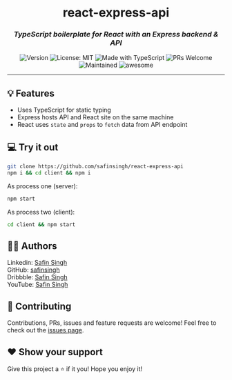 <h1 align="center">
  react-express-api
</h1>

<h3 align="center">
    <i>
        TypeScript boilerplate for React with an Express backend & API
    </i>
</h3>

<p align="center">
  <img alt="Version" src="https://img.shields.io/badge/version-1.0-red.svg" />
  <img alt="License: MIT" src="https://img.shields.io/badge/License-MIT-orange.svg" />
  <img alt="Made with TypeScript" src="https://img.shields.io/badge/Built%20with-TypeScript-yellow" />
  <img alt="PRs Welcome" src="https://img.shields.io/badge/PRs-welcome-brightgreen.svg">
  <img alt="Maintained" src="https://img.shields.io/badge/Maintained-Yes-blue">
  <img alt="awesome" src="https://img.shields.io/badge/awesome-yes-purple">
</p>

<hr>

## 💡 Features

- Uses TypeScript for static typing
- Express hosts API and React site on the same machine
- React uses `state` and `props` to `fetch` data from API endpoint

## 💻 Try it out

```sh
git clone https://github.com/safinsingh/react-express-api
npm i && cd client && npm i
```

As process one (server):

```sh
npm start
```

As process two (client):

```sh
cd client && npm start
```

## 👨‍💻 Authors

Linkedin: [Safin Singh](https://www.linkedin.com/in/safin-singh-b2630918a/) <br>
GitHub: [safinsingh](https://github.com/safinsingh) <br>
Dribbble: [Safin Singh](https://dribbble.com/safinsingh/) <br>
YouTube: [Safin Singh](https://www.youtube.com/channel/UCvb01sUdAgcPAG1j0SLxAtA) <br>

## 🤝 Contributing

Contributions, PRs, issues and feature requests are welcome! Feel free to check out the [issues page](https://github.com/safinsingh/react-express-api/issues).

## ❤️ Show your support

Give this project a ⭐️ if it you!
Hope you enjoy it!
